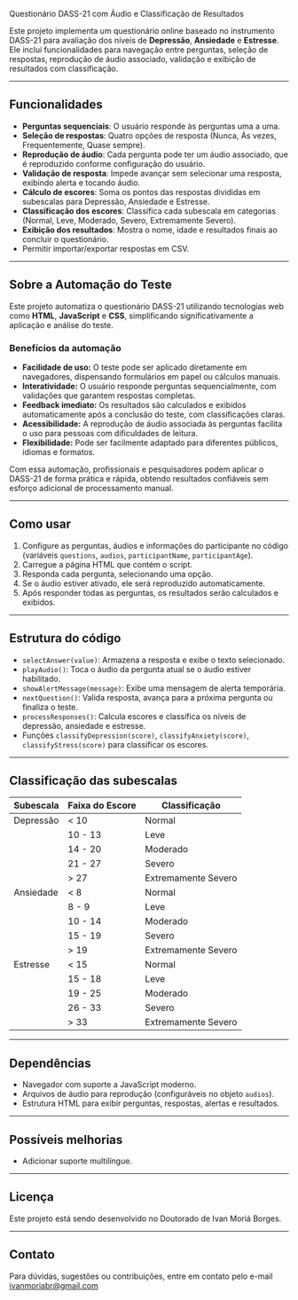 Questionário DASS-21 com Áudio e Classificação de Resultados

Este projeto implementa um questionário online baseado no instrumento DASS-21 para avaliação dos níveis de **Depressão**, **Ansiedade** e **Estresse**. Ele inclui funcionalidades para navegação entre perguntas, seleção de respostas, reprodução de áudio associado, validação e exibição de resultados com classificação.

---

## Funcionalidades

- **Perguntas sequenciais**: O usuário responde às perguntas uma a uma.
- **Seleção de respostas**: Quatro opções de resposta (Nunca, Às vezes, Frequentemente, Quase sempre).
- **Reprodução de áudio**: Cada pergunta pode ter um áudio associado, que é reproduzido conforme configuração do usuário.
- **Validação de resposta**: Impede avançar sem selecionar uma resposta, exibindo alerta e tocando áudio.
- **Cálculo de escores**: Soma os pontos das respostas divididas em subescalas para Depressão, Ansiedade e Estresse.
- **Classificação dos escores**: Classifica cada subescala em categorias (Normal, Leve, Moderado, Severo, Extremamente Severo).
- **Exibição dos resultados**: Mostra o nome, idade e resultados finais ao concluir o questionário.
- Permitir importar/exportar respostas em CSV.

---

## Sobre a Automação do Teste

Este projeto automatiza o questionário DASS-21 utilizando tecnologias web como **HTML**, **JavaScript** e **CSS**, simplificando significativamente a aplicação e análise do teste.

### Benefícios da automação

- **Facilidade de uso:** O teste pode ser aplicado diretamente em navegadores, dispensando formulários em papel ou cálculos manuais.
- **Interatividade:** O usuário responde perguntas sequencialmente, com validações que garantem respostas completas.
- **Feedback imediato:** Os resultados são calculados e exibidos automaticamente após a conclusão do teste, com classificações claras.
- **Acessibilidade:** A reprodução de áudio associada às perguntas facilita o uso para pessoas com dificuldades de leitura.
- **Flexibilidade:** Pode ser facilmente adaptado para diferentes públicos, idiomas e formatos.

Com essa automação, profissionais e pesquisadores podem aplicar o DASS-21 de forma prática e rápida, obtendo resultados confiáveis sem esforço adicional de processamento manual.

---

## Como usar

1. Configure as perguntas, áudios e informações do participante no código (variáveis `questions`, `audios`, `participantName`, `participantAge`).
2. Carregue a página HTML que contém o script.
3. Responda cada pergunta, selecionando uma opção.
4. Se o áudio estiver ativado, ele será reproduzido automaticamente.
5. Após responder todas as perguntas, os resultados serão calculados e exibidos.

---

## Estrutura do código

- `selectAnswer(value)`: Armazena a resposta e exibe o texto selecionado.
- `playAudio()`: Toca o áudio da pergunta atual se o áudio estiver habilitado.
- `showAlertMessage(message)`: Exibe uma mensagem de alerta temporária.
- `nextQuestion()`: Valida resposta, avança para a próxima pergunta ou finaliza o teste.
- `processResponses()`: Calcula escores e classifica os níveis de depressão, ansiedade e estresse.
- Funções `classifyDepression(score)`, `classifyAnxiety(score)`, `classifyStress(score)` para classificar os escores.

---

## Classificação das subescalas

| Subescala | Faixa do Escore          | Classificação           |
|-----------|--------------------------|------------------------|
| Depressão | < 10                     | Normal                 |
|           | 10 - 13                  | Leve                   |
|           | 14 - 20                  | Moderado               |
|           | 21 - 27                  | Severo                 |
|           | > 27                     | Extremamente Severo    |
| Ansiedade | < 8                      | Normal                 |
|           | 8 - 9                    | Leve                   |
|           | 10 - 14                  | Moderado               |
|           | 15 - 19                  | Severo                 |
|           | > 19                     | Extremamente Severo    |
| Estresse  | < 15                     | Normal                 |
|           | 15 - 18                  | Leve                   |
|           | 19 - 25                  | Moderado               |
|           | 26 - 33                  | Severo                 |
|           | > 33                     | Extremamente Severo    |

---

## Dependências

- Navegador com suporte a JavaScript moderno.
- Arquivos de áudio para reprodução (configuráveis no objeto `audios`).
- Estrutura HTML para exibir perguntas, respostas, alertas e resultados.

---

## Possíveis melhorias

- Adicionar suporte multilíngue.

---

## Licença

Este projeto está sendo desenvolvido no Doutorado de Ivan Moriá Borges.

---

## Contato

Para dúvidas, sugestões ou contribuições, entre em contato pelo e-mail ivanmoriabr@gmail.com
